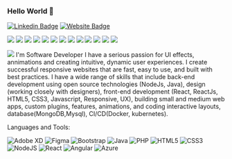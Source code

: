 ### Hello World 👋

[![Linkedin Badge](https://img.shields.io/badge/-Cyril-blue?style=flat-square&logo=Linkedin&logoColor=white&link=https://www.linkedin.com/in/cyril-l-370131112/)](https://www.linkedin.com/in/cyril-l-370131112/)
[![Website Badge](https://img.shields.io/badge/StackOverflow-Cyril-yellow)](https://stackoverflow.com/users/16009647/cyril-lopes)

![](https://img.shields.io/badge/<OS>-<LINUX>-informational?style=flat&logo=<LOGO_NAME>&logoColor=white&color=2bbc8a)
![](https://img.shields.io/badge/<OS>-<MAC_OS>-informational?style=flat&logo=<LOGO_NAME>&logoColor=white&color=2bbc8a)
![](https://img.shields.io/badge/<OS>-<WINDOWS>-informational?style=flat&logo=<LOGO_NAME>&logoColor=white&color=2bbc8a)
![](https://img.shields.io/badge/<EDITOR>-<IntelliJ>-informational?style=flat&logo=<LOGO_NAME>&logoColor=white&color=2bbc8a)
![](https://img.shields.io/badge/<EDITOR>-<Atom>-informational?style=flat&logo=<LOGO_NAME>&logoColor=white&color=2bbc8a)
![](https://img.shields.io/badge/<EDITOR>-<VSCode>-informational?style=flat&logo=<LOGO_NAME>&logoColor=white&color=2bbc8a)
![](https://img.shields.io/badge/<CODE>-<Java>-informational?style=flat&logo=<LOGO_NAME>&logoColor=white&color=2bbc8a)
![](https://img.shields.io/badge/<CODE>-<JavaScript>-informational?style=flat&logo=<LOGO_NAME>&logoColor=white&color=2bbc8a)
![](https://img.shields.io/badge/<CODE>-<React>-informational?style=flat&logo=<LOGO_NAME>&logoColor=white&color=2bbc8a)
![](https://img.shields.io/badge/<TOOLS>-<MySQL>-informational?style=flat&logo=<LOGO_NAME>&logoColor=white&color=2bbc8a)
![](https://img.shields.io/badge/<CODE>-<MongoDB>-informational?style=flat&logo=<LOGO_NAME>&logoColor=white&color=2bbc8a)
![](https://img.shields.io/badge/<CODE>-<Docker>-informational?style=flat&logo=<LOGO_NAME>&logoColor=white&color=2bbc8a)
![](https://img.shields.io/badge/<CODE>-<Kuberneties>-informational?style=flat&logo=<LOGO_NAME>&logoColor=white&color=2bbc8a)

![](https://img.shields.io/badge/<WORD_ON_LEFT>-<WORD_ON_RIGHT>-informational?style=flat&logo=data:image/svg%2bxml;base64,<BASE64_DATA>)
I'm
Software Developer
I have a serious passion for UI effects, annimations and creating intuitive, dynamic user experiences. I create successful responsive websites that are fast, easy to use, and built with best practices. I have a wide range of skills that include back-end development using open source technologies (NodeJs, Java), design (working closely with designers), front-end development (React, ReactJs, HTML5, CSS3, Javascript, Responsive, UX), building small and medium web apps, custom plugins, features, animations, and coding interactive layouts, database(MongoDB,Mysql), CI/CD(Docker, kubernetes).



Languages and Tools: 

<img alt="Adobe XD" src="https://img.shields.io/badge/adobexd-%23FF26BE.svg?style=flat-square&logo=adobexd&logoColor=white"/> <img alt="Figma" src="https://img.shields.io/badge/figma-%23F24E1E.svg?style=flat-square&logo=figma&logoColor=white"/> <img alt="Bootstrap" src="https://img.shields.io/badge/bootstrap-%23563D7C.svg?style=flat-square&logo=bootstrap&logoColor=white"/> <img alt="Java" src="https://img.shields.io/badge/java-%23ED8B00.svg?style=flat-square&logo=java&logoColor=white"/> <img alt="PHP" src="https://img.shields.io/badge/php-%23777BB4.svg?style=flat-square&logo=php&logoColor=white"/> <img alt="HTML5" src="https://img.shields.io/badge/html5-%23E34F26.svg?style=flat-square&logo=html5&logoColor=white"/> <img alt="CSS3" src="https://img.shields.io/badge/css3-%231572B6.svg?style=flat-square&logo=css3&logoColor=white"/> <img alt="NodeJS" src="https://img.shields.io/badge/node.js-%2343853D.svg?style=flat-square&logo=node-dot-js&logoColor=white"/> <img alt="React" src="https://img.shields.io/badge/react-%2320232a.svg?style=flat-square&logo=react&logoColor=%2361DAFB"/> <img alt="Angular" src="https://img.shields.io/badge/angular-%23DD0031.svg?flat-square&logo=angular&logoColor=white"/> <img alt="Azure" src="https://img.shields.io/badge/azure-%230072C6.svg?style=flat-square&logo=azure-devops&logoColor=white"/> 
<!--

Here are some ideas to get you started:

- 🔭 I’m currently working on ...
- 🌱 I’m currently learning ...
- 👯 I’m looking to collaborate on ...
- 🤔 I’m looking for help with ...
- 💬 Ask me about ...
- 📫 How to reach me: ...
- 😄 Pronouns: ...
- ⚡ Fun fact: .....

-->
